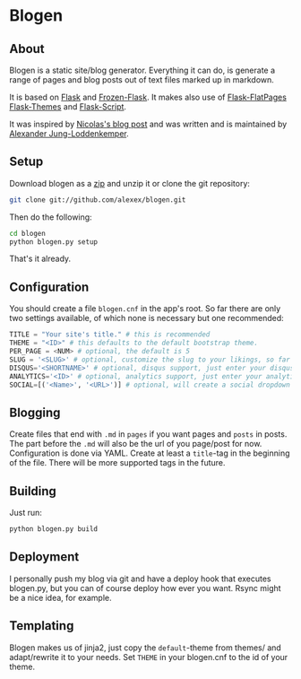 # Blogen

## About
Blogen is a static site/blog generator. Everything it can do, is generate a range of pages and blog posts out of text files marked up in markdown.

It is based on [Flask](http://flask.pocoo.org/) and [Frozen-Flask](http://packages.python.org/Frozen-Flask/). It makes also use of [Flask-FlatPages](http://packages.python.org/Flask-FlatPages/) [Flask-Themes](http://packages.python.org/Flask-Themes) and [Flask-Script](http://packages.python.org/Flask-Script/).

It was inspired by [Nicolas's blog post](https://nicolas.perriault.net/code/2012/dead-easy-yet-powerful-static-website-generator-with-flask/) and was written and is maintained by [Alexander Jung-Loddenkemper](http://www.julo.ch/about).

## Setup
Download blogen as a [zip](https://github.com/alexex/blogen/zipball/master) and unzip it or clone the git repository:

``` bash
git clone git://github.com/alexex/blogen.git
```

Then do the following:

``` bash
cd blogen
python blogen.py setup
```

That's it already.

## Configuration
You should create a file `blogen.cnf` in the app's root. So far there are only two settings available, of which none is necessary but one recommended:

``` python
TITLE = "Your site's title." # this is recommended
THEME = "<ID>" # this defaults to the default bootstrap theme.
PER_PAGE = <NUM> # optional, the default is 5
SLUG = '<SLUG>' # optional, customize the slug to your likings, so far only %T, which is title is possible
DISQUS='<SHORTNAME>' # optional, disqus support, just enter your disqus shortname here
ANALYTICS='<ID>' # optional, analytics support, just enter your analytics ID here
SOCIAL=[('<Name>', '<URL>')] # optional, will create a social dropdown if given. put a number of tuples you like
```

## Blogging
Create files that end with `.md` in `pages` if you want pages and `posts` in posts. The part before the `.md` will also be the url of you page/post for now. Configuration is done via YAML. Create at least a `title`-tag in the beginning of the file. There will be more supported tags in the future.

## Building
Just run:

``` bash
python blogen.py build
```

## Deployment
I personally push my blog via git and have a deploy hook that executes blogen.py, but you can of course deploy how ever you want. Rsync might be a nice idea, for example.

## Templating
Blogen makes us of jinja2, just copy the `default`-theme from themes/ and adapt/rewrite it to your needs. Set `THEME` in your blogen.cnf to the id of your theme.
